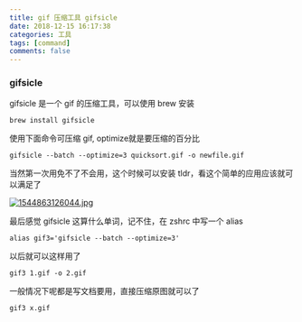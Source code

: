 ```yaml
---
title: gif 压缩工具 gifsicle
date: 2018-12-15 16:17:38
categories: 工具
tags: [command]
comments: false
---
```


### gifsicle

gifsicle 是一个 gif 的压缩工具，可以使用 brew 安装

    brew install gifsicle

使用下面命令可压缩 gif, optimize就是要压缩的百分比

    gifsicle --batch --optimize=3 quicksort.gif -o newfile.gif

当然第一次用免不了不会用，这个时候可以安装 tldr，看这个简单的应用应该就可以满足了

[![1544863126044.jpg](https://i.loli.net/2018/12/15/5c14bdac195d5.jpg)](https://i.loli.net/2018/12/15/5c14bdac195d5.jpg)

最后感觉 gifsicle 这算什么单词，记不住，在 zshrc 中写一个 alias

    alias gif3='gifsicle --batch --optimize=3'

以后就可以这样用了

    gif3 1.gif -o 2.gif

一般情况下呢都是写文档要用，直接压缩原图就可以了

    gif3 x.gif